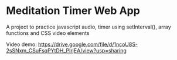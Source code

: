 # Meditation Timer Web App

A project to practice javascript audio, timer using setInterval(), array functions and CSS video elements

Video demo: https://drive.google.com/file/d/1ncoU8S-2sSNxm_CSuFsqPYtDH_PlrjEA/view?usp=sharing